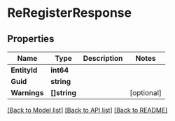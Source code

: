 # ReRegisterResponse

## Properties

Name | Type | Description | Notes
------------ | ------------- | ------------- | -------------
**EntityId** | **int64** |  | 
**Guid** | **string** |  | 
**Warnings** | **[]string** |  | [optional] 

[[Back to Model list]](../README.md#documentation-for-models) [[Back to API list]](../README.md#documentation-for-api-endpoints) [[Back to README]](../README.md)


